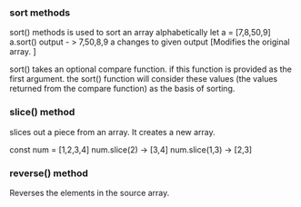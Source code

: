 ### sort methods

sort() methods is used to sort an array alphabetically
let a = [7,8,50,9]
a.sort()
output - > 7,50,8,9
a changes to given output 
[Modifies the original array. ]

sort() takes an optional compare function. if this function is provided as the first argument. 
the sort() function will consider these values (the values returned from the compare function) as the basis of sorting.

### slice() method

slices out a piece from an array. It creates a new array.

const num = [1,2,3,4]
      num.slice(2) -> [3,4]
      num.slice(1,3) -> [2,3]

### reverse() method 

Reverses the elements in the source array.
  
